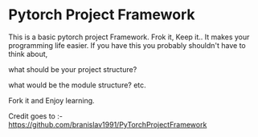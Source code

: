 # Pytorch Project Framework

This is a basic pytorch project Framework.
Frok it, Keep it.. It makes your programming life easier.
If you have this you probably shouldn't have to think about,

what should be your project structure?

what would be the module structure? etc.

Fork it and Enjoy learning.


Credit goes to :- https://github.com/branislav1991/PyTorchProjectFramework
